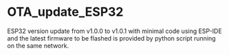 # OTA_update_ESP32
ESP32 version update from v1.0.0 to v1.0.1 with minimal code using ESP-IDE and the latest firmware to be flashed is provided by python script running on the same network.
